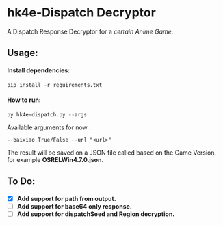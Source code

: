 # hk4e-Dispatch Decryptor
A Dispatch Response Decryptor for a <i>certain Anime Game.</i>


## Usage:
<h4 align="left"> Install dependencies: </h4>

```
pip install -r requirements.txt 
```
<h4 align="left"> How to run: </h4>

```
py hk4e-dispatch.py --args
```

Available arguments for now :

```
--baixiao True/False --url "<url>"
```
The result will be saved on a JSON file called based on the Game Version, for example <b>OSRELWin4.7.0.json</b>.

## To Do:
<h4 align="left">

- [x] Add support for path from output.
- [ ] Add support for base64 only response. 
- [ ] Add support for dispatchSeed and Region decryption.
</h4>